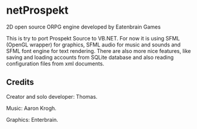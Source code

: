 netProspekt
===============

2D open source ORPG engine developed by Eatenbrain Games

This is try to port Prospekt Source to VB.NET. For now it is using SFML (OpenGL wrapper) for graphics, SFML audio for music and sounds and SFML font engine for text rendering. There are also more nice features, like saving and loading accounts from SQLite database and also reading configuration files from xml documents.

Credits
-------

Creator and solo developer:
Thomas.

Music:
Aaron Krogh.

Graphics:
Enterbrain.